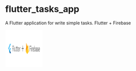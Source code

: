 # flutter_tasks_app

A Flutter application for write simple tasks.
Flutter + Firebase

<img src="./assets/image.svg?sanitize=true" width="120" height="120">